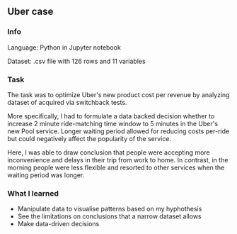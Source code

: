 ## Uber case
### Info
Language: Python in Jupyter notebook

Dataset: .csv file with 126 rows and 11 variables 

### Task
The task was to optimize Uber's new product cost per revenue by analyzing dataset of acquired via switchback tests.

More specifically, I had to formulate a data backed decision whether to increase 2 minute ride-matching time window to 5 minutes in the Uber's new Pool service. Longer waiting period allowed for reducing costs per-ride but could negatively affect the popularity of the service.

Here, I was able to draw conclusion that people were accepting more inconvenience and delays in their trip from work to home. In contrast, in the morning people were less flexible and resorted to other services when the waiting period was longer.

### What I learned
* Manipulate data to visualise patterns based on my hyphothesis
* See the limitations on conclusions that a narrow dataset allows
* Make data-driven decisions

